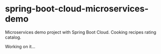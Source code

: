 # spring-boot-cloud-microservices-demo
Microservices demo project with Spring Boot Cloud.
Cooking recipes rating catalog.

Working on it...
